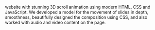 website with stunning 3D scroll animation using modern HTML, CSS and JavaScript. We developed a model for the movement of slides in depth, smoothness, beautifully designed the composition using CSS, and also worked with audio and video content on the page.
